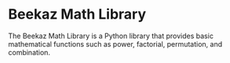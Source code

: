 # Beekaz Math Library

The Beekaz Math Library is a Python library that provides basic mathematical functions such as power, factorial, permutation, and combination.
 


